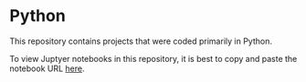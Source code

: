 # Python
 
This repository contains projects that were coded primarily in Python.

To view Juptyer notebooks in this repository, it is best to copy and paste the notebook URL [here](https://nbviewer.jupyter.org/).
